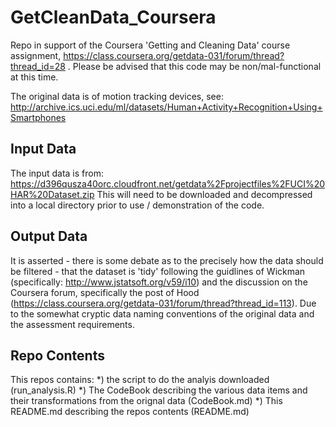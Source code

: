 # GetCleanData_Coursera
Repo in support of the Coursera 'Getting and Cleaning Data' course assignment, https://class.coursera.org/getdata-031/forum/thread?thread_id=28 .  Please be advised that this code may be non/mal-functional at this time.

The original data is of motion tracking devices, see: 
http://archive.ics.uci.edu/ml/datasets/Human+Activity+Recognition+Using+Smartphones

Input Data
-----

The input data is from: 
https://d396qusza40orc.cloudfront.net/getdata%2Fprojectfiles%2FUCI%20HAR%20Dataset.zip
This will need to be downloaded and decompressed into a local directory prior to use / demonstration of the code.

Output Data
-----

It is asserted - there is some debate as to the precisely how the data should be filtered - that the dataset is 'tidy' following the guidlines of Wickman (specifically: http://www.jstatsoft.org/v59/i10) and the discussion on the Coursera forum, specifically the post of Hood (https://class.coursera.org/getdata-031/forum/thread?thread_id=113).  Due to the somewhat cryptic data naming conventions of the original data and the assessment requirements.



Repo Contents
-----

This repos contains:
*) the script to do the analyis downloaded (run_analysis.R)
*) The CodeBook describing the various data items and their transformations from the orignal data (CodeBook.md)
*) This README.md describing the repos contents (README.md)


